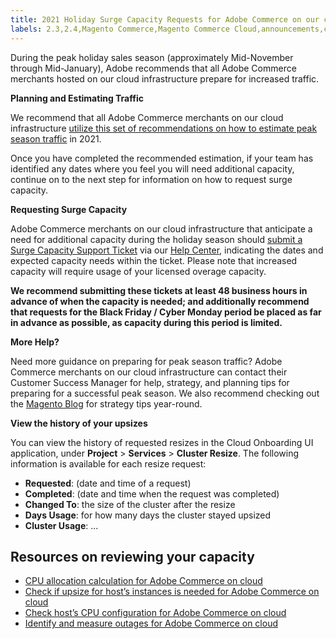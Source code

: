```yaml
---
title: 2021 Holiday Surge Capacity Requests for Adobe Commerce on our cloud infrastructure
labels: 2.3,2.4,Magento Commerce,Magento Commerce Cloud,announcements,capacity,infrastructure,performance,request,Adobe Commerce,cloud infrastructure,Black Friday,Cyber Monday
---
```


During the peak holiday sales season (approximately Mid-November through Mid-January), Adobe recommends that all Adobe Commerce merchants hosted on our cloud infrastructure prepare for increased traffic.

 **Planning and Estimating Traffic**  

We recommend that all Adobe Commerce merchants on our cloud infrastructure [utilize this set of recommendations on how to estimate peak season traffic](https://magento.com/blog/best-practices/five-ps-peak-season-performance-guide-preparing-your-infrastructure-high) in 2021.

Once you have completed the recommended estimation, if your team has identified any dates where you feel you will need additional capacity, continue on to the next step for information on how to request surge capacity.

 **Requesting Surge Capacity**

Adobe Commerce merchants on our cloud infrastructure that anticipate a need for additional capacity during the holiday season should [submit a Surge Capacity Support Ticket](https://support.magento.com/hc/en-us/articles/360041138511-How-to-request-temporary-additional-cloud-capacity-for-Magento-Commerce-Cloud) via our [Help Center](https://support.magento.com/hc/en-us), indicating the dates and expected capacity needs within the ticket. Please note that increased capacity will require usage of your licensed overage capacity.

**We recommend submitting these tickets at least 48 business hours in advance of when the capacity is needed; and additionally recommend that requests for the Black Friday / Cyber Monday period be placed as far in advance as possible, as capacity during this period is limited.**


 **More Help?**  

Need more guidance on preparing for peak season traffic? Adobe Commerce merchants on our cloud infrastructure can contact their Customer Success Manager for help, strategy, and planning tips for preparing for a successful peak season. We also recommend checking out the [Magento Blog](https://magento.com/blog) for strategy tips year-round.

**View the history of your upsizes**

You can view the history of requested resizes in the Cloud Onboarding UI application, under **Project** > **Services** > **Cluster Resize**.
The following information is available for each resize request:

* **Requested**: (date and time of a request)
* **Completed**: (date and time when the request was completed)
* **Changed To**: the size of the cluster after the resize
* **Days Usage**: for how many days the cluster stayed upsized
* **Cluster Usage**: ...

## Resources on reviewing your capacity

* [CPU allocation calculation for Adobe Commerce on cloud](https://support.magento.com/hc/en-us/articles/360058551232)
* [Check if upsize for host’s instances is needed for Adobe Commerce on cloud](https://support.magento.com/hc/en-us/articles/360058506772)
* [Check host’s CPU configuration for Adobe Commerce on cloud](https://support.magento.com/hc/en-us/articles/360058507012O)
* [Identify and measure outages for Adobe Commerce on cloud](https://support.magento.com/hc/en-us/articles/4409500578957)
